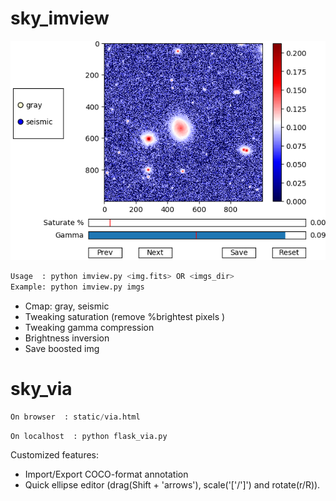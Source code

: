 # sky_imview
![sky_imview screenshot](/imgs/screenshot.png)

```python
Usage  : python imview.py <img.fits> OR <imgs_dir>
Example: python imview.py imgs
```

- Cmap: gray, seismic
- Tweaking saturation (remove %brightest pixels )
- Tweaking gamma compression
- Brightness inversion
- Save boosted img

# sky_via

```python
On browser  : static/via.html
```

```python
On localhost  : python flask_via.py 
```

Customized features:
- Import/Export COCO-format annotation
- Quick ellipse editor (drag(Shift + 'arrows'), scale('['/']') and rotate(r/R)).